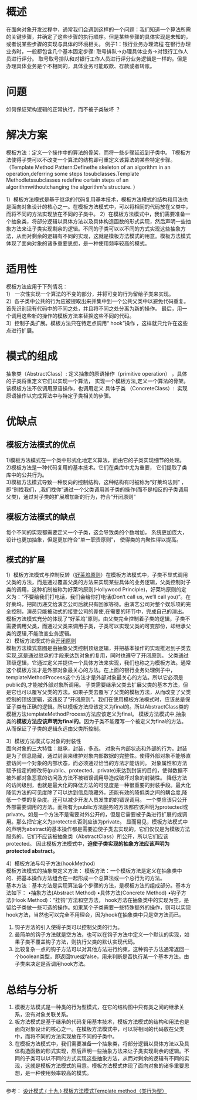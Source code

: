# 概述
在面向对象开发过程中，通常我们会遇到这样的一个问题：我们知道一个算法所需的关键步骤，并确定了这些步骤的执行顺序。但是某些步骤的具体实现是未知的，或者说某些步骤的实现与具体的环境相关。
例子1：银行业务办理流程
在银行办理业务时，一般都包含几个基本固定步骤:
取号排队->办理具体业务->对银行工作人员进行评分。
取号取号排队和对银行工作人员进行评分业务逻辑是一样的。但是办理具体业务是个不相同的，具体业务可能取款、存款或者转账。

# 问题
如何保证架构逻辑的正常执行，而不被子类破坏 ？


# 解决方案
模板方法：定义一个操作中的算法的骨架，而将一些步骤延迟到子类中。 T模板方法使得子类可以不改变一个算法的结构即可重定义该算法的某些特定步骤。（Template Method Pattern:Definethe skeleton of an algorithm in an operation,deferring some steps tosubclasses.Template Methodletssubclasses redefine certain steps of an algorithmwithoutchanging the algorithm's structure. ）
 
 1）模板方法模式是基于继承的代码复用基本技术，模板方法模式的结构和用法也是面向对象设计的核心之一。在模板方法模式中，可以将相同的代码放在父类中，而将不同的方法实现放在不同的子类中。
 2）在模板方法模式中，我们需要准备一个抽象类，将部分逻辑以具体方法以及具体构造函数的形式实现，然后声明一些抽象方法来让子类实现剩余的逻辑。不同的子类可以以不同的方式实现这些抽象方法，从而对剩余的逻辑有不同的实现，这就是模板方法模式的用意。模板方法模式体现了面向对象的诸多重要思想，是一种使用频率较高的模式。
 
# 适用性
模板方法应用于下列情况：  
1） 一次性实现一个算法的不变的部分，并将可变的行为留给子类来实现。  
2）各子类中公共的行为应被提取出来并集中到一个公共父类中以避免代码重复。
首先识别现有代码中的不同之处，并且将不同之处分离为新的操作。
最后，用一个调用这些新的操作的模板方法来替换这些不同的代码。  
3）控制子类扩展。模板方法只在特定点调用“ hook”操作 ，这样就只允许在这些点进行扩展。

# 模式的组成
抽象类（AbstractClass）: 定义抽象的原语操作（primitive operation） ，具体的子类将重定义它们以实现一个算法， 实现一个模板方法,定义一个算法的骨架。该模板方法不仅调用原语操作，也调用定义
具体子类 （ConcreteClass）:  实现原语操作以完成算法中与特定子类相关的步骤。

# 优缺点
## 模板方法模式的优点
1)模板方法模式在一个类中形式化地定义算法，而由它的子类实现细节的处理。  
2)模板方法是一种代码复用的基本技术。它们在类库中尤为重要，
它们提取了类库中的公共行为。  
3)模板方法模式导致一种反向的控制结构，这种结构有时被称为“好莱坞法则” ，
即“别找我们，,我们找你”通过一个父类调用其子类的操作(而不是相反的子类调用父类)，通过对子类的扩展增加新的行为，符合“开闭原则”
## 模板方法模式的缺点
每个不同的实现都需要定义一个子类，这会导致类的个数增加，
系统更加庞大，设计也更加抽象，但是更加符合“单一职责原则”，
使得类的内聚性得以提高。  

## 模式的扩展
1）模板方法模式与控制反转（[好莱坞原则](https://baike.baidu.com/item/%E5%A5%BD%E8%8E%B1%E5%9D%9E%E5%8E%9F%E5%88%99)）在模板方法模式中，子类不显式调用父类的方法，而是通过覆盖父类的方法来实现某些具体的业务逻辑，父类控制对子类的调用，这种机制被称为好莱坞原则(Hollywood Principle)，好莱坞原则的定义为：“不要给我们打电话，我们会给你打电话(Don‘t call us, we’ll call you)”。在好莱坞，把简历递交给演艺公司后就只有回家等待。由演艺公司对整个娱乐项的完全控制，演员只能被动式的接受公司的差使,在需要的环节中，完成自己的演出。模板方法模式充分的体现了“好莱坞”原则。由父类完全控制着子类的逻辑，子类不需要调用父类，而通过父类来调用子类，子类可以实现父类的可变部份，却继承父类的逻辑,不能改变业务逻辑。  
2）模板方法模式符合[开闭原则](https://zh.wikipedia.org/wiki/%E5%BC%80%E9%97%AD%E5%8E%9F%E5%88%99)  
模板方法模式意图是由抽象父类控制顶级逻辑，并把基本操作的实现推迟到子类去实现,这是通过继承的手段来达到对象的复用，同时也遵守了开闭原则。
父类通过顶级逻辑，它通过定义并提供一个具体方法来实现，我们也称之为模板方法。通常这个模板方法才是外部对象最关心的方法。在上面的银行业务处理例子中，templateMethodProcess这个方法才是外部对象最关心的方法。所以它必须是public的,才能被外部对象所调用。
子类需要继承父类去扩展父类的基本方法，但是它也可以覆写父类的方法。如果子类去覆写了父类的模板方法，从而改变了父类控制的顶级逻辑，这违反了“开闭原则”。我们在使用模板方法模式时，应该总是保证子类有正确的逻辑。所以模板方法应该定义为final的。所以AbstractClass类的模板方法templateMethodProcess方法应该定义为final。
模板方法模式中,抽象类的**模板方法应该声明为final的**。因为子类不能覆写一个被定义为final的方法。从而保证了子类的逻辑永远由父类所控制。
 
3）模板方法模式与对象的封装性  
面向对象的三大特性：继承，封装，多态。
对象有内部状态和外部的行为。封装是为了信息隐藏，通过封装来维护对象内部数据的完整性。使得外部对象不能够直接访问一个对象的内部状态，而必须通过恰当的方法才能访问。
对象属性和方法赋予指定的修改符(public、protected、private)来达到封装的目的，使得数据不被外部对象恶意的访问及方法不被错误调用导造成破坏对象的封装性。
降低方法的访问级别，也就是最大化的降低方法的可见度是一种很重要的封装手段。最大化降低方法的可见度除了可以达到信息隐藏外，还能有效的降低类之间的耦合度,降低一个类的复杂度。还可以减少开发人员发生的的错误调用。
一个类应该只公开外部需要调用的方法。而所有为public方法服务的方法都应该声明为protected或private。如是一个方法不是需要对外公开的，但是它需要被子类进行扩展的或调用。那么把它定义为protected.否则应该为private。
显而易见，模板方法模式中的声明为abstract的基本操作都是需要迫使子类去实现的，它们仅仅是为模板方法服务的。它们不应该被抽象类（AbstractClass）所公开，所以它们应该protected。
因此模板方法模式中，**迫使子类实现的抽象方法应该声明为protected abstract。**  

4）模板方法与勾子方法(hookMethod)  
模板方法模式的抽象类定义方法：
模板方法：一个模板方法是定义在抽象类中的、把基本操作方法组合在一起形成一个总算法或一个总行为的方法。  
基本方法：基本方法是实现算法各个步骤的方法，是模板方法的组成部分。基本方法如下：
•抽象方法(Abstract Method)
•具体方法(Concrete Method)
•钩子方法(Hook Method)：“挂钩”方法和空方法，
hook方法在抽象类中的实现为空，是留给子类做一些可选的操作。如果某个子类需要一些特殊额外的操作，则可以实现hook方法，当然也可以完全不用理会，因为hook在抽象类中只是空方法而已。
1. 钩子方法的引入使得子类可以控制父类的行为。
2. 最简单的钩子方法就是空方法，也可以在钩子方法中定义一个默认的实现，如果子类不覆盖钩子方法，则执行父类的默认实现代码。
3. 比较复杂一点的钩子方法可以对其他方法进行约束，这种钩子方法通常返回一个boolean类型，即返回true或false，用来判断是否执行某一个基本方法。由子类来决定是否调用hook方法。

# 总结与分析
1. 模板方法模式是一种类的行为型模式，在它的结构图中只有类之间的继承关系，没有对象关联关系。
2. 板方法模式是基于继承的代码复用基本技术，模板方法模式的结构和用法也是面向对象设计的核心之一。在模板方法模式中，可以将相同的代码放在父类中，而将不同的方法实现放在不同的子类中。
3. 在模板方法模式中，我们需要准备一个抽象类，将部分逻辑以具体方法以及具体构造函数的形式实现，然后声明一些抽象方法来让子类实现剩余的逻辑。不同的子类可以以不同的方式实现这些抽象方法，从而对剩余的逻辑有不同的实现，这就是模板方法模式的用意。模板方法模式体现了面向对象的诸多重要思想，是一种使用频率较高的模式。
***
参考：
[设计模式 ( 十九 ) 模板方法模式Template method（类行为型）](https://blog.csdn.net/hguisu/article/details/7564039)

